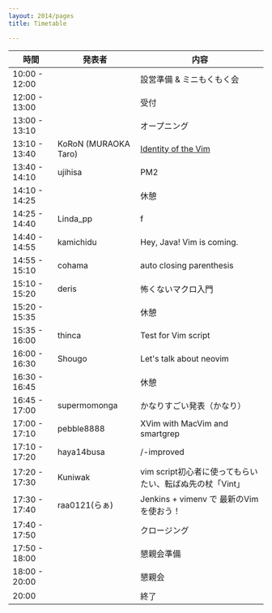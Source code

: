 ```yaml
---
layout: 2014/pages
title: Timetable

---
```


| 時間          | 発表者               | 内容                                                     |
| ------------- | -------------------- | -------------------------------------------------------- |
| 10:00 - 12:00 |                      | 設営準備 & ミニもくもく会                                |
| 12:00 - 13:00 |                      | 受付                                                     |
| 13:00 - 13:10 |                      | オープニング                                             |
| 13:10 - 13:40 | KoRoN (MURAOKA Taro) | <a href="http://koron.github.io/vimconf-2014-koron/">Identity of the Vim</a>|
| 13:40 - 14:10 | ujihisa              | PM2                                                      |
| 14:10 - 14:25 |                      | 休憩                                                     |
| 14:25 - 14:40 | Linda\_pp            | f                                                        |
| 14:40 - 14:55 | kamichidu            | Hey, Java! Vim is coming.                                |
| 14:55 - 15:10 | cohama               | auto closing parenthesis                                 |
| 15:10 - 15:20 | deris                | 怖くないマクロ入門                                       |
| 15:20 - 15:35 |                      | 休憩                                                     |
| 15:35 - 16:00 | thinca               | Test for Vim script                                      |
| 16:00 - 16:30 | Shougo               | Let's talk about neovim                                  |
| 16:30 - 16:45 |                      | 休憩                                                     |
| 16:45 - 17:00 | supermomonga         | かなりすごい発表（かなり）                               |
| 17:00 - 17:10 | pebble8888           | XVim with MacVim and smartgrep                           |
| 17:10 - 17:20 | haya14busa           | /-improved                                               |
| 17:20 - 17:30 | Kuniwak              | vim script初心者に使ってもらいたい、転ばぬ先の杖「Vint」 |
| 17:30 - 17:40 | raa0121(らぁ)        | Jenkins + vimenv で 最新のVimを使おう！                  |
| 17:40 - 17:50 |                      | クロージング                                             |
| 17:50 - 18:00 |                      | 懇親会準備                                               |
| 18:00 - 20:00 |                      | 懇親会                                                   |
| 20:00         |                      | 終了                                                     |

